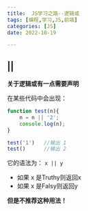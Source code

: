 ```yaml
---
title:  JS学习之路--逻辑或
tags: [编程,学习,JS,前端]
categories: [JS]
date: 2022-10-19

---
```


## ||

**关于逻辑或有一点需要声明**

在某些代码中会出现：
```javascript
function test(n){
    n = n || '2';
    console.log(n);
}

test('1')   //输出 1
test()      //输出 2
```

它的语法为：
``` x || y ```
- 如果 x 是Truthy则返回x
- 如果 x 是Falsy则返回y
  
**但是不推荐这种用法！**
